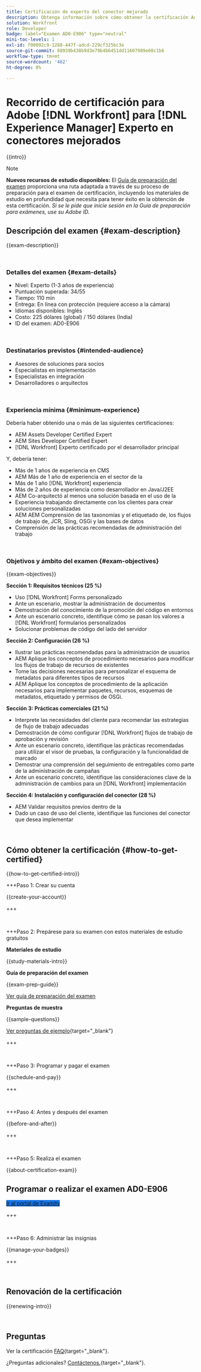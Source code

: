 ```yaml
---
title: Certificación de experto del conector mejorado
description: Obtenga información sobre cómo obtener la certificación Adobe Certified Expert en Adobe [!DNL Workfront] para [!DNL Experience Manager]
solution: Workfront
role: Developer
badge: label="Examen AD0-E906" type="neutral"
mini-toc-levels: 1
exl-id: f00092c9-1288-447f-adcd-229cf325bc3e
source-git-commit: 88939b438b9d3e79b4b6451dd11607989e60c1b6
workflow-type: tm+mt
source-wordcount: '462'
ht-degree: 0%

---
```


# Recorrido de certificación para Adobe [!DNL Workfront] para [!DNL Experience Manager] Experto en conectores mejorados

{{intro}}

>[!NOTE]
>
>**Nuevos recursos de estudio disponibles:** El [Guía de preparación del examen](https://app.rockinfo.com/courses/playScorm/615) proporciona una ruta adaptada a través de su proceso de preparación para el examen de certificación, incluyendo los materiales de estudio en profundidad que necesita para tener éxito en la obtención de esta certificación. _Si se le pide que inicie sesión en la Guía de preparación para exámenes, use su Adobe ID._

## Descripción del examen {#exam-description}

{{exam-description}}

<br>

### Detalles del examen {#exam-details}

* Nivel: Experto (1-3 años de experiencia)
* Puntuación superada: 34/55
* Tiempo: 110 min
* Entrega: En línea con protección (requiere acceso a la cámara)
* Idiomas disponibles: Inglés
* Costo: 225 dólares (global) / 150 dólares (India)
* ID del examen: AD0-E906

<br>

### Destinatarios previstos {#intended-audience}

* Asesores de soluciones para socios
* Especialistas en implementación
* Especialistas en integración
* Desarrolladores o arquitectos

<br>

### Experiencia mínima {#minimum-experience}

Debería haber obtenido una o más de las siguientes certificaciones:

* AEM Assets Developer Certified Expert
* AEM Sites Developer Certified Expert
* [!DNL Workfront] Experto certificado por el desarrollador principal

Y, debería tener:

* Más de 1 años de experiencia en CMS
* AEM Más de 1 año de experiencia en el sector de la
* Más de 1 año [!DNL Workfront] experiencia
* Más de 2 años de experiencia como desarrollador en Java/J2EE
* AEM Co-arquitectó al menos una solución basada en el uso de la
* Experiencia trabajando directamente con los clientes para crear soluciones personalizadas
* AEM AEM Comprensión de las taxonomías y el etiquetado de, los flujos de trabajo de, JCR, Sling, OSGi y las bases de datos
* Comprensión de las prácticas recomendadas de administración del trabajo

<br>

### Objetivos y ámbito del examen {#exam-objectives}

{{exam-objectives}}

**Sección 1: Requisitos técnicos (25 %)**

* Uso [!DNL Workfront] Forms personalizado
* Ante un escenario, mostrar la administración de documentos
* Demostración del conocimiento de la promoción del código en entornos
* Ante un escenario concreto, identifique cómo se pasan los valores a [!DNL Workfront] formularios personalizados
* Solucionar problemas de código del lado del servidor

**Sección 2: Configuración (26 %)**

* Ilustrar las prácticas recomendadas para la administración de usuarios
* AEM Aplique los conceptos de procedimiento necesarios para modificar los flujos de trabajo de recursos de existentes
* Tome las decisiones necesarias para personalizar el esquema de metadatos para diferentes tipos de recursos
* AEM Aplique los conceptos de procedimiento de la aplicación necesarios para implementar paquetes, recursos, esquemas de metadatos, etiquetado y permisos de OSGi.

**Sección 3: Prácticas comerciales (21 %)**

* Interprete las necesidades del cliente para recomendar las estrategias de flujo de trabajo adecuadas
* Demostración de cómo configurar [!DNL Workfront] flujos de trabajo de aprobación y revisión
* Ante un escenario concreto, identifique las prácticas recomendadas para utilizar el visor de pruebas, la configuración y la funcionalidad de marcado
* Demostrar una comprensión del seguimiento de entregables como parte de la administración de campañas
* Ante un escenario concreto, identifique las consideraciones clave de la administración de cambios para un [!DNL Workfront] implementación

**Sección 4: Instalación y configuración del conector (28 %)**

* AEM Validar requisitos previos dentro de la
* Dado un caso de uso del cliente, identifique las funciones del conector que desea implementar

<br>

## Cómo obtener la certificación {#how-to-get-certified}

{{how-to-get-certified-intro}}

+++Paso 1: Crear su cuenta

{{create-your-account}}

+++

<br>

+++Paso 2: Prepárese para su examen con estos materiales de estudio gratuitos

**Materiales de estudio**

{{study-materials-intro}}

**Guía de preparación del examen**

{{exam-prep-guide}}

[Ver guía de preparación del examen](https://app.rockinfo.com/courses/playScorm/615)

**Preguntas de muestra**

{{sample-questions}}

[Ver preguntas de ejemplo](https://scorpion.caveon.com/launchpad/ad3-e906-adobe-workfront-for-experience-manager-enhanced-connector-certified-expert-sample-questions){target="_blank"}

+++

<br>

+++Paso 3: Programar y pagar el examen

{{schedule-and-pay}}

+++

<br>

+++Paso 4: Antes y después del examen

{{before-and-after}}

+++

<br>

+++Paso 5: Realiza el examen

{{about-certification-exam}}

## Programar o realizar el examen AD0-E906

<a href="https://www.certmetrics.com/adobe/candidate/examity_sso.aspx?eid=AD0-E906" target="_blank" class="spectrum-Button spectrum-Button--fill spectrum-Button--accent spectrum-Button--sizeM is-margin-bottom-big-big at-element-click-tracking" style="background-color:#1473E6">

<span class="spectrum-Button-label has-no-wrap">
   Ir al portal de Examity
</span>
</a>

+++

<br>

+++Paso 6: Administrar las insignias

{{manage-your-badges}}

+++

<br>

## Renovación de la certificación

{{renewing-intro}}

<br>

## Preguntas

Ver la certificación [FAQ](https://experienceleague.adobe.com/docs/certification/certification/faq.html){target="_blank"}.

¿Preguntas adicionales? [Contáctenos.](mailto:certif@adobe.com){target="_blank"}.